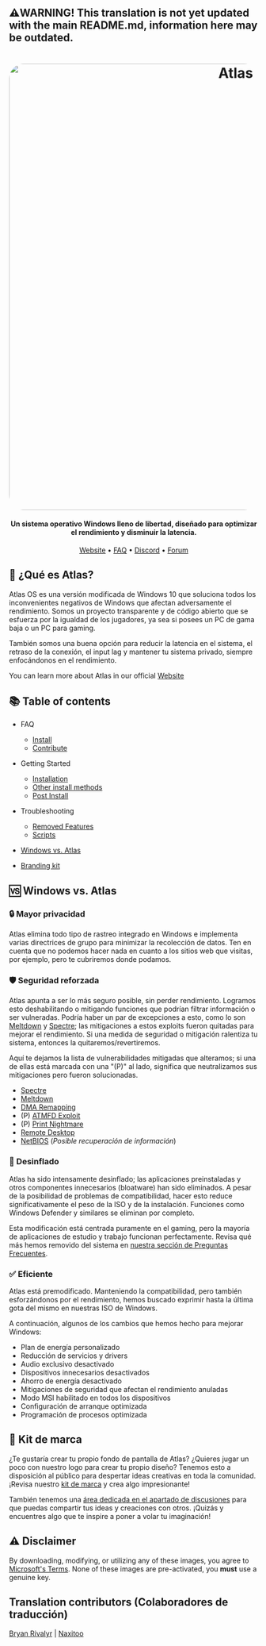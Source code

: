 ## ⚠️WARNING! This translation is not yet updated with the main README.md, information here may be outdated.
<h1 align="center">
  <a href="http://atlasos.net"><img src="https://cdn.jsdelivr.net/gh/Atlas-OS/Atlas@main/img/banner.png" alt="Atlas" width="900" style="border-radius: 30px"></a>
</h1>

<h4 align="center">Un sistema operativo Windows lleno de libertad, diseñado para optimizar el rendimiento y disminuir la latencia.</h4>

<p align="center">
  <a href="https://atlasos.net">Website</a>
  •
  <a href="https://docs.atlasos.net/FAQ/Installation/">FAQ</a>
  •
  <a href="https://discord.com/invite/atlasos" target="_blank">Discord</a>
  •
  <a href="https://forum.atlasos.net">Forum</a>
</p>

## 🤔 **¿Qué es Atlas?** 
  
Atlas OS es una versión modificada de Windows 10 que soluciona todos los inconvenientes negativos de Windows que afectan adversamente el rendimiento. Somos un proyecto transparente y de código abierto que se esfuerza por la igualdad de los jugadores, ya sea si posees un PC de gama baja o un PC para gaming.
  
También somos una buena opción para reducir la latencia en el sistema, el retraso de la conexión, el input lag y mantener tu sistema privado, siempre enfocándonos en el rendimiento.

You can learn more about Atlas in our official [Website](https://atlasos.net)

## 📚 **Table of contents**
- FAQ
  - [Install](https://docs.atlasos.net/FAQ/Installation/)
  - [Contribute](https://docs.atlasos.net/FAQ/Contribute/)

- Getting Started
  - [Installation](https://docs.atlasos.net/Getting%20started/Installation/)
  - [Other install methods](https://docs.atlasos.net/Getting%20started/Other%20installation%20methods/Install%20with%20no%20USB/)
  - [Post Install](https://docs.atlasos.net/Getting%20started/Post-Installation/Drivers/)

- Troubleshooting
  - [Removed Features](https://docs.atlasos.net/Troubleshooting/Removed%20features/)
  - [Scripts](https://docs.atlasos.net/Troubleshooting/Scripts/)

- <a href="#windows-vs-atlas">Windows vs. Atlas</a>
- [Branding kit](https://cdn.jsdelivr.net/gh/Atlas-OS/Atlas@main/img/brand-kit.zip)

## 🆚 **Windows vs. Atlas**

### 🔒 Mayor privacidad
Atlas elimina todo tipo de rastreo integrado en Windows e implementa varias directrices de grupo para minimizar la recolección de datos. Ten en cuenta que no podemos hacer nada en cuanto a los sitios web que visitas, por ejemplo, pero te cubriremos donde podamos.

### 🛡️ Seguridad reforzada
Atlas apunta a ser lo más seguro posible, sin perder rendimiento. Logramos esto deshabilitando o mitigando funciones que podrían filtrar información o ser vulneradas. Podría haber un par de excepciones a esto, como lo son [Meltdown](https://meltdownattack.com/meltdown.pdf) y [Spectre](https://spectreattack.com/spectre.pdf); las mitigaciones a estos exploits fueron quitadas para mejorar el rendimiento.
Si una medida de seguridad o mitigación ralentiza tu sistema, entonces la quitaremos/revertiremos.

Aquí te dejamos la lista de vulnerabilidades mitigadas que alteramos; si una de ellas está marcada con una "(P)" al lado, significa que neutralizamos sus mitigaciones pero fueron solucionadas.

- [Spectre](https://spectreattack.com/spectre.pdf)
- [Meltdown](https://meltdownattack.com/meltdown.pdf)
- [DMA Remapping](https://docs.microsoft.com/en-us/windows/security/information-protection/kernel-dma-protection-for-thunderbolt)
- (P) [ATMFD Exploit](https://msrc.microsoft.com/update-guide/en-US/vulnerability/CVE-2020-1020)
- (P) [Print Nightmare](https://us-cert.cisa.gov/ncas/current-activity/2021/06/30/printnightmare-critical-windows-print-spooler-vulnerability)
- [Remote Desktop](https://cve.mitre.org/cgi-bin/cvekey.cgi?keyword=Windows+Remote+Desktop)
- [NetBIOS](https://en.wikipedia.org/wiki/NetBIOS) (*Posible recuperación de información*)

### 🚀 Desinflado
Atlas ha sido intensamente desinflado; las aplicaciones preinstaladas y otros componentes innecesarios (bloatware) han sido eliminados. A pesar de la posibilidad de problemas de compatibilidad, hacer esto reduce significativamente el peso de la ISO y de la instalación. Funciones como Windows Defender y similares se eliminan por completo.

Esta modificación está centrada puramente en el gaming, pero la mayoría de aplicaciones de estudio y trabajo funcionan perfectamente. Revisa qué más hemos removido del sistema en [nuestra sección de Preguntas Frecuentes](https://github.com/Atlas-OS/Atlas/wiki/1.-FAQ#13-what-is-removed-in-atlas-os).

### ✅ Eficiente
Atlas está premodificado. Manteniendo la compatibilidad, pero también esforzándonos por el rendimiento, hemos buscado exprimir hasta la última gota del mismo en nuestras ISO de Windows.

A continuación, algunos de los cambios que hemos hecho para mejorar Windows:

- Plan de energía personalizado
- Reducción de servicios y drivers
- Audio exclusivo desactivado
- Dispositivos innecesarios desactivados
- Ahorro de energía desactivado
- Mitigaciones de seguridad que afectan el rendimiento anuladas
- Modo MSI habilitado en todos los dispositivos
- Configuración de arranque optimizada
- Programación de procesos optimizada

## 🎨 Kit de marca
¿Te gustaría crear tu propio fondo de pantalla de Atlas? ¿Quieres jugar un poco con nuestro logo para crear tu propio diseño? Tenemos esto a disposición al público para despertar ideas creativas en toda la comunidad. ¡Revisa nuestro [kit de marca](https://cdn.jsdelivr.net/gh/Atlas-OS/Atlas@main/img/brand-kit.zip) y crea algo impresionante!

También tenemos una [área dedicada en el apartado de discusiones](https://github.com/Atlas-OS/Atlas/discussions/categories/community-artwork) para que puedas compartir tus ideas y creaciones con otros. ¡Quizás y encuentres algo que te inspire a poner a volar tu imaginación!

## ⚠️ Disclaimer
By downloading, modifying, or utilizing any of these images, you agree to [Microsoft's Terms](https://www.microsoft.com/en-us/Useterms/Retail/Windows/10/UseTerms_Retail_Windows_10_English.htm). None of these images are pre-activated, you **must** use a genuine key.

## Translation contributors (Colaboradores de traducción)
[Bryan Rivalyr](https://github.com/Rivalyr) | 
[Naxitoo](https://github.com/naxitoo)
